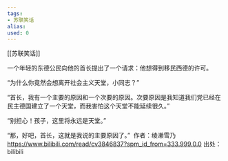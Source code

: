 ```yaml
---
tags: 
- 苏联笑话 
alias:
used: 0
---
```

[[苏联笑话]]

一个年轻的东德公民向他的首长提出了一个请求：他想得到移民西德的许可。

“为什么你竟然会想离开社会主义天堂，小同志？” 

“首长，我有一个主要的原因和一个次要的原因。次要原因是我知道我们党已经在民主德国建立了一个天堂，而我害怕这个天堂不能延续很久。” 

“别担心！孩子，这里将永远是天堂。” 

“那，好吧，首长，这就是我说的主要原因了。”  作者：绫濑雪乃 https://www.bilibili.com/read/cv3846837?spm_id_from=333.999.0.0 出处：bilibili

